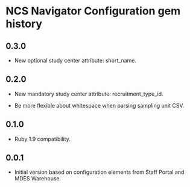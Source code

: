 NCS Navigator Configuration gem history
=======================================

0.3.0
-----

- New optional study center attribute: short_name.

0.2.0
-----

- New mandatory study center attribute: recruitment_type_id.

- Be more flexible about whitespace when parsing sampling unit CSV.

0.1.0
-----

- Ruby 1.9 compatibility.

0.0.1
-----

- Initial version based on configuration elements from Staff Portal
  and MDES Warehouse.
